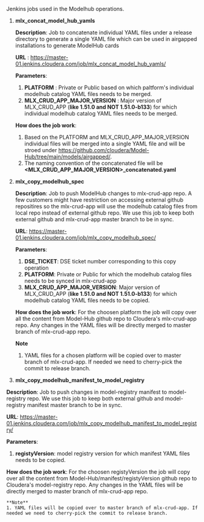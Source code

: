 Jenkins jobs used in the Modelhub operations.

1. **mlx_concat_model_hub_yamls**

   **Description**: Job to concatenate individual YAML files under a release directory to generate a single YAML file which can be used in airgapped installations to generate ModelHub cards
  
   **URL** : https://master-01.jenkins.cloudera.com/job/mlx_concat_model_hub_yamls/

   **Parameters**:
    1. **PLATFORM** : Private or Public based on which paltform's individual modelhub catalog YAML files needs to be merged.
    2. **MLX_CRUD_APP_MAJOR_VERSION** : Major version of MLX_CRUD_APP (**like 1.51.0 and NOT 1.51.0-b133**) for which individual modelhub catalog YAML files needs to be merged.

   **How does the job work**:
   1. Based on the PLATFORM and MLX_CRUD_APP_MAJOR_VERSION individual files will be merged into a single YAML file and will be stroed under https://github.com/cloudera/Model-Hub/tree/main/models/airgapped/.
   2. The naming convention of the concatenated file will be **<MLX_CRUD_APP_MAJOR_VERSION>_concatenated.yaml**


2. **mlx_copy_modelhub_spec**

   **Description**: Job to push ModelHub changes to mlx-crud-app repo. A few customers might have restriction on accessing external github repositires so the mlx-crud-app will use the modelhub catalog files from local repo instead of external github repo. We use this job to keep both external github and mlx-crud-app master branch to be in sync.

   **URL**: https://master-01.jenkins.cloudera.com/job/mlx_copy_modelhub_spec/

   **Parameters**:
   1. **DSE_TICKET**: DSE ticket number corresponding to this copy operation
   2. **PLATFORM**: Private or Public for which the modelhub catalog files needs to be synced in mlx-crud-app
   3. **MLX_CRUD_APP_MAJOR_VERSION**: Major version of MLX_CRUD_APP (**like 1.51.0 and NOT 1.51.0-b133**) for which modelhub catalog YAML files needs to be copied.
  
   **How does the job work**:
   For the choosen platform the job will copy over all the content from Model-Hub github repo to Cloudera's mlx-crud-app repo. Any changes in the YAML files will be directly merged to master branch of mlx-crud-app repo.

    **Note**
    1. YAML files for a chosen platform will be copied over to master branch of mlx-crud-app. If needed we need to cherry-pick the commit to release branch.
  
  3. **mlx_copy_modelhub_manifest_to_model_registry**

   **Description**: Job to push changes in model-registry manifest to model-registry repo. We use this job to keep both external github and model-registry manifest master branch to be in sync.

   **URL**: https://master-01.jenkins.cloudera.com/job/mlx_copy_modelhub_manifest_to_model_registry/

   **Parameters**:
   1. **registyVersion**: model registry version for which manifest YAML files needs to be copied.
  
   **How does the job work**:
   For the choosen registyVersion the job will copy over all the content from Model-Hub/manifest/registyVersion github repo to Cloudera's model-registry repo. Any changes in the YAML files will be directly merged to master branch of mlx-crud-app repo.

    **Note**
    1. YAML files will be copied over to master branch of mlx-crud-app. If needed we need to cherry-pick the commit to release branch.

